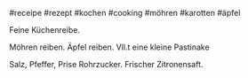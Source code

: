 
#receipe #rezept #kochen #cooking #möhren #karotten #äpfel


Feine Küchenreibe.

Möhren reiben.
Äpfel reiben.
Vll.t eine kleine Pastinake

Salz, Pfeffer, Prise Rohrzucker.
Frischer Zitronensaft.

